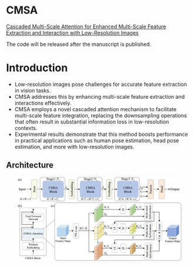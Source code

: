 # CMSA
[Cascaded Multi-Scale Attention for Enhanced Multi-Scale Feature Extraction and Interaction with Low-Resolution Images](https://arxiv.org/abs/2412.02197)

The code will be released after the manuscript is published.

# Introduction

- Low-resolution images pose challenges for accurate feature extraction in vision tasks.
- CMSA addresses this by enhancing multi-scale feature extraction and interactions effectively. 
- CMSA employs a novel cascaded attention mechanism to facilitate multi-scale feature integration, replacing the downsampling operations that often result in substantial information loss in low-resolution contexts.
- Experimental results demonstrate that this method boosts performance in practical applications such as human pose estimation, head pose estimation, and more with low-resolution images.

## Architecture
<p align="center">
  <img src="files/cmsa.png" width=90%> <br>
</p>

<!-- <p align="center">
  <img src="files/cmsa.png" width=90%> <br>
</p> -->
